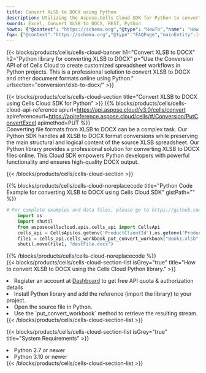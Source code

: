 ```yaml
---
title: Convert XLSB to DOCX using Python 
description: Utilizing the Aspose.Cells Cloud SDK for Python to convert a XLSB format file to a DOCX format file. 
kwords: Excel, Convert XLSB to DOCX, REST, Python
howto: {"@context": "https://schema.org","@type": "HowTo","name": "How to convert XLSB to DOCX using the Cells Cloud Python library.","description": "How to convert XLSB to DOCX using the Cells Cloud Python library.","image": {"@type": "ImageObject"},"url": "/python/conversion/xlsb-to-docx/","step": [{ "@type": "HowToStep","name": "How to convert XLSB to DOCX using the Cells Cloud Python library. step 1", "image": {"@type": "ImageObject",},"url": "/python/conversion/xlsb-to-docx/","text": "Register an account at <a href='https://dashboard.aspose.cloud/'>Dashboard</a> to get free API quota & authorization details",},{ "@type": "HowToStep","name": "How to convert XLSB to DOCX using the Cells Cloud Python library. step 1", "image": {"@type": "ImageObject",},"url": "/python/conversion/xlsb-to-docx/","text": "Install Python library and add the reference (import the library) to your project.",},{ "@type": "HowToStep","name": "How to convert XLSB to DOCX using the Cells Cloud Python library. step 1", "image": {"@type": "ImageObject",},"url": "/python/conversion/xlsb-to-docx/","text": "Open the source file in Python.",},{ "@type": "HowToStep","name": "How to convert XLSB to DOCX using the Cells Cloud Python library. step 1", "image": {"@type": "ImageObject",},"url": "/python/conversion/xlsb-to-docx/","text": "Use the `put_convert_workbook` method to retrieve the resulting stream.",}, ],"supply": {"@type": "HowToSupply","name": "document"},"tool": [{"@type": "HowToTool","name": "PyCharm, Visual Studio Code, Sublime, Eclipse"},{"@type": "HowToTool","name": "Aspose Cells"}],"totalTime": "PT6M"}
fqa: {"@context":"https://schema.org","@type":"FAQPage","mainEntity":[{"@type":"Question","name":"Why convert file formats in C# using REST API?","acceptedAnswer":{"@type":"Answer","text":"Documents are encoded in many ways, and some files may be incompatible with the software you use. To open and read such files, just convert them to appropriate file formats.<br/><ol><li>Install .NET SDK and add the reference (import the library) to your project.</li><li>Open the source file in C# using REST API.</li><li>Call the PutConvertWorkbookRequest() method, passing an output filename with required extension.</li><li>Get the result of conversion as a separate file.</li></ol>"}},{"@type":"Question","name":"What file formats can I convert with your C# library?","acceptedAnswer":{"@type":"Answer","text":"We support a variety of file formats for conversion using .NET library, including XLSX, Excel, xls , PDF, CSV, HTML, Markdown, XML, PNG, JPG, TIFF, Json, TXT and many more."}},{"@type":"Question","name":"What is the maximum allowed file size for conversion using this .NET library?","acceptedAnswer":{"@type":"Answer","text":"There are no file size limits for format conversions using .NET library."}}]}
---
```



{{< blocks/products/cells/cells-cloud-banner h1="Convert XLSB to DOCX" h2="Python library for converting XLSB to DOCX" p="Use the Conversion API of of Cells Cloud to create customized spreadsheet workflows in Python projects. This is a professional solution to convert XLSB to DOCX and other document formats online using Python." urlsection="conversion/xlsb-to-docx/" >}}

{{< blocks/products/cells/cells-cloud-section  title="Convert XLSB to DOCX using Cells Cloud SDK for Python" >}}
{{% blocks/products/cells/cells-cloud-api-reference  apiurl=https://api.aspose.cloud/v3.0/cells/convert  apireferenceurl=https://apireference.aspose.cloud/cells/#/Conversion/PutConvertExcel  apimethod=PUT %}}
<br/>
Converting file formats from XLSB to DOCX can be a complex task. Our Python SDK handles all XLSB to DOCX format conversions while preserving the main structural and logical content of the source XLSB spreadsheet. Our Python library provides a professional solution for converting XLSB to DOCX files online. This Cloud SDK empowers Python developers with powerful functionality and ensures high-quality DOCX output.

{{< /blocks/products/cells/cells-cloud-section >}}

{{% blocks/products/cells/cells-cloud-noreplacecode title="Python Code Example for converting XLSB to DOCX using Cells Cloud SDK" gistPath="" %}}
 
```python
# For complete examples and data files, please go to https://github.com/aspose-cells-cloud/aspose-cells-cloud-python/
    import os
    import shutil
    from asposecellscloud.apis.cells_api import CellsApi
    cells_api = CellsApi(os.getenv('ProductClientId'),os.getenv('ProductClientSecret'))
    file1 = cells_api.cells_workbook_put_convert_workbook("Book1.xlsb",format="docx")
    shutil.move(file1, "destFile.docx")     
```
 
{{% /blocks/products/cells/cells-cloud-noreplacecode  %}}
<br/>
{{< blocks/products/cells/cells-cloud-section-list isGrey="true"  title="How to convert XLSB to DOCX using the Cells Cloud Python library." >}}
<li>Register an account at <a href="https://dashboard.aspose.cloud/">Dashboard</a> to get free API quota & authorization details</li>
<li>Install Python library and add the reference (import the library) to your project.</li>
<li>Open the source file in Python.</li>
<li>Use the `put_convert_workbook` method to retrieve the resulting stream.</li>
{{< /blocks/products/cells/cells-cloud-section-list >}}

{{< blocks/products/cells/cells-cloud-section-list isGrey="true"  title="System Requirements" >}}
<li>Python 2.7 or newer</li>
<li>Python 3.10 or newer</li>
{{< /blocks/products/cells/cells-cloud-section-list >}}
